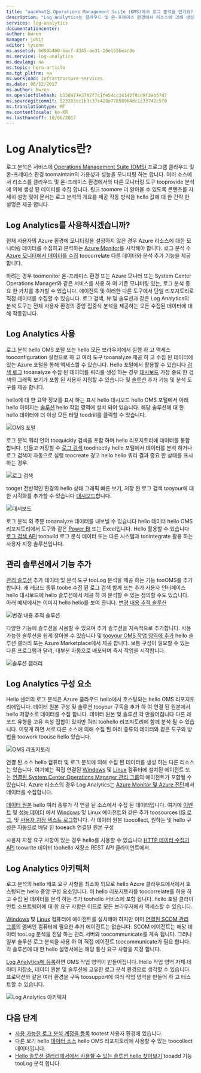 ```yaml
---
title: "aaaWhat은 Operations Management Suite (OMS)에서 로그 분석을 인가요? | Microsoft Docs"
description: "Log Analytics는 클라우드 및 온-프레미스 환경에서 리소스에 의해 생성된 운영 데이터를 수집 및 분석하도록 도와주는 OMS(Operations Management Suite)의 서비스입니다.  이 문서에서는 로그 분석 및 링크 toodetailed 콘텐츠 hello 서로 다른 구성 요소에 간략하게 설명 합니다."
services: log-analytics
documentationcenter: 
author: bwren
manager: jwhit
editor: tysonn
ms.assetid: bd90b460-bacf-4345-ae31-26e155beac0e
ms.service: log-analytics
ms.devlang: na
ms.topic: hero-article
ms.tgt_pltfrm: na
ms.workload: infrastructure-services
ms.date: 06/12/2017
ms.author: bwren
ms.openlocfilehash: b35da77e3782f7c1fe54cc34142f8cd9f2eb57d7
ms.sourcegitcommit: 523283cc1b3c37c428e77850964dc1c33742c5f0
ms.translationtype: MT
ms.contentlocale: ko-KR
ms.lasthandoff: 10/06/2017
---
```

# <a name="what-is-log-analytics"></a>Log Analytics란?
로그 분석은 서비스에 [Operations Management Suite \(OMS\) ](../operations-management-suite/operations-management-suite-overview.md) 프로그램 클라우드 및 온-프레미스 환경 toomaintain의 가용성과 성능을 모니터링 하는 합니다.  여러 소스에서 리소스를 클라우드 및 온-프레미스 환경에서와 다른 모니터링 도구 tooprovide 분석에 의해 생성 된 데이터를 수집 합니다.  링크 toomore 더 알아볼 수 있도록 콘텐츠를 자세히 설명 및이 문서는 로그 분석의 개요를 제공 작동 방식을 hello 값에 대 한 간략 한 설명은 제공 합니다.

## <a name="is-log-analytics-for-you"></a>Log Analytics를 사용하시겠습니까?
현재 사용자의 Azure 환경에 모니터링을 설정하지 않은 경우 Azure 리소스에 대한 모니터링 데이터를 수집하고 분석하는 [Azure Monitor](../monitoring-and-diagnostics/monitoring-overview.md)를 시작해야 합니다.  로그 분석 수 [Azure 모니터에서 데이터를 수집](log-analytics-azure-storage.md) toocorrelate 다른 데이터와 분석 추가 기능을 제공 합니다.

하려는 경우 toomonitor 온-프레미스 환경 또는 Azure 모니터 또는 System Center Operations Manager와 같은 서비스를 사용 하 여 기존 모니터링 있는, 로그 분석 중요 한 가치를 추가할 수 있습니다.  에이전트 및 이러한 다른 도구에서 단일 리포지토리로 직접 데이터를 수집할 수 있습니다.  로그 검색, 뷰 및 솔루션과 같은 Log Analytics의 분석 도구는 전체 사용자 환경의 중앙 집중식 분석을 제공하는 모든 수집된 데이터에 대해 작동합니다.


## <a name="using-log-analytics"></a>Log Analytics 사용
로그 분석 hello OMS 포털 또는 hello 모든 브라우저에서 실행 하 고 액세스 tooconfiguration 설정으로 하 고 여러 도구 tooanalyze 제공 하 고 수집 된 데이터에 있는 Azure 포털을 통해 액세스할 수 있습니다.  Hello 포털에서 활용할 수 있습니다 [검색 로그](log-analytics-log-searches.md) tooanalyze 수집 된 데이터를 쿼리를 생성 하는 경우 [대시보드](log-analytics-dashboards.md) 가장 중요 한 검색의 그래픽 보기가 포함 된 사용자 지정할 수 있습니다 및 [솔루션](log-analytics-add-solutions.md) 추가 기능 및 분석 도구를 제공 합니다.

hello에 대 한 요약 정보를 표시 하는 표시 hello 대시보드 hello OMS 포털에서 아래 hello 이미지는 [솔루션](#add-functionality-with-management-solutions) hello 작업 영역에 설치 되어 있습니다.  해당 솔루션에 대 한 hello 데이터에 더 이상 모든 타일 toodrill를 클릭할 수 있습니다.

![OMS 포털](media/log-analytics-overview/portal.png)

로그 분석 쿼리 언어 tooquickly 검색을 포함 하며 hello 리포지토리에 데이터를 통합 합니다.  만들고 저장할 수 [로그 검색](log-analytics-log-searches.md) toodirectly hello 포털에서 데이터를 분석 하거나 로그 검색이 자동으로 실행 toocreate 경고 hello hello 쿼리 결과 중요 한 상태를 표시 하는 경우.

![로그 검색](media/log-analytics-overview/log-search.png)

tooget 전반적인 환경의 hello 상태 그래픽 빠른 보기, 저장 된 로그 검색 tooyour에 대 한 시각화를 추가할 수 있습니다 [대시보드](log-analytics-dashboards.md)합니다.   

![대시보드](media/log-analytics-overview/dashboard.png)

로그 분석 외 주문 tooanalyze 데이터를 내보낼 수 있습니다 hello 데이터 hello OMS 리포지토리에서 도구와 같은 [Power BI](log-analytics-powerbi.md) 또는 Excel입니다.  Hello 활용할 수 있습니다 [로그 검색 API](log-analytics-log-search-api.md) toobuild 로그 분석 데이터 또는 다른 시스템과 toointegrate 활용 하는 사용자 지정 솔루션입니다.

## <a name="add-functionality-with-management-solutions"></a>관리 솔루션에서 기능 추가
[관리 솔루션](log-analytics-add-solutions.md) 추가 데이터 및 분석 도구 tooLog 분석을 제공 하는 기능 tooOMS를 추가 합니다.  새 레코드 종류 toobe 수집 된 로그 검색 함께 또는 추가 사용자 인터페이스 hello 대시보드에 hello 솔루션에서 제공 하 여 분석할 수 있는 정의할 수도 있습니다.  아래 예제에서는 이미지 hello hello를 보여 줍니다. [변경 내용 추적 솔루션](log-analytics-change-tracking.md)

![변경 내용 추적 솔루션](media/log-analytics-overview/change-tracking.png)

다양한 기능에 솔루션을 사용할 수 있으며 추가 솔루션을 지속적으로 추가합니다.  사용 가능한 솔루션을 쉽게 찾아볼 수 있습니다 및 [tooyour OMS 작업 영역에 추가](log-analytics-add-solutions.md) hello 솔루션 갤러리 또는 Azure Marketplace에서 제공 합니다.  보통 구성이 필요할 수 있는 다른 프로그램과 달리, 대부분 자동으로 배포되며 즉시 작업을 시작합니다.

![솔루션 갤러리](media/log-analytics-overview/solution-gallery.png)

## <a name="log-analytics-components"></a>Log Analytics 구성 요소
Hello 센터의 로그 분석은 Azure 클라우드 hello에서 호스팅되는 hello OMS 리포지토리에입니다.  데이터 원본 구성 및 솔루션 tooyour 구독을 추가 하 여 연결 된 원본에서 hello 저장소로 데이터를 수집 합니다.  데이터 원본 및 솔루션 각 만들어집니다 다른 레코드 유형을 고유 속성 집합이 있지만 쿼리 toohello 리포지토리에 함께 분석 될 수 있습니다.  이렇게 하면 서로 다른 소스에 의해 수집 된 여러 종류의 데이터와 같은 도구와 방법을 toowork toouse hello 있습니다.

![OMS 리포지토리](media/log-analytics-overview/overview.png)

연결 된 소스 hello 컴퓨터 및 로그 분석에 의해 수집 된 데이터를 생성 하는 다른 리소스는 있습니다.  여기에는 직접 연결된 [Windows](log-analytics-windows-agents.md) 및 [Linux](log-analytics-linux-agents.md) 컴퓨터에 설치된 에이전트 또는 [연결된 System Center Operations Manager 관리 그룹](log-analytics-om-agents.md)의 에이전트가 포함될 수 있습니다.  Azure 리소스의 경우 Log Analytics는 [Azure Monitor 및 Azure 진단](log-analytics-azure-storage.md)에서 데이터를 수집합니다.

[데이터 원본](log-analytics-data-sources.md) hello 여러 종류가 각 연결 된 소스에서 수집 된 데이터입니다.  여기에 [이벤트](log-analytics-data-sources-windows-events.md) 및 [성능 데이터](log-analytics-data-sources-performance-counters.md) 에서 [Windows](log-analytics-data-sources-windows-events.md) 및 Linux 에이전트와 같은 추가 toosources [IIS 로그](log-analytics-data-sources-iis-logs.md), 및 [사용자 지정 텍스트 로그](log-analytics-data-sources-custom-logs.md)합니다.  각 데이터 원본 toocollect, 원하는 및 hello 구성은 자동으로 배달 된 tooeach 연결된 원본 구성

사용자 지정 요구 사항이 있는 경우 hello를 사용할 수 있습니다 [HTTP 데이터 수집기 API](log-analytics-data-collector-api.md) toowrite 데이터 toohello 저장소 REST API 클라이언트에서.

## <a name="log-analytics-architecture"></a>Log Analytics 아키텍처
로그 분석의 hello 배포 요구 사항을 최소화 되므로 hello Azure 클라우드에서에서 호스팅되는 hello 중앙 구성 요소입니다.  이 hello 리포지토리를 toocorrelate를 허용 하 고 수집 된 데이터를 분석 하는 추가 toohello 서비스에 포함 됩니다.  hello 포털 클라이언트 소프트웨어에 대 한 요구 사항은 이므로 모든 브라우저에서 액세스할 수 있습니다.

[Windows](log-analytics-windows-agents.md) 및 [Linux](log-analytics-linux-agents.md) 컴퓨터에 에이전트를 설치해야 하지만 이미 [연결된 SCOM 관리 그룹](log-analytics-om-agents.md)의 멤버인 컴퓨터에 필요한 추가 에이전트는 없습니다.  SCOM 에이전트는 해당 데이터 tooLog 분석을 전달 하는 관리 서버와 toocommunicate를 계속 됩니다.  그러나 일부 솔루션 로그 분석을 사용 하 여 직접 에이전트 toocommunicate가 필요 합니다.  각 솔루션에 대 한 hello 설명서에는 해당 통신 요구 사항을 지정 합니다.

[Log Analytics에 등록](log-analytics-get-started.md)하면 OMS 작업 영역이 만들어집니다.  Hello 작업 영역 자체 데이터 저장소, 데이터 원본 및 솔루션에 고유한 로그 분석 환경으로 생각할 수 있습니다. 프로덕션와 같은 여러 환경을 구독 toosupport에 여러 작업 영역을 만들어 하 고 테스트할 수 있습니다.

![Log Analytics 아키텍처](media/log-analytics-overview/architecture.png)

## <a name="next-steps"></a>다음 단계
* [사용 가능한 로그 분석 계정을 등록](log-analytics-get-started.md) tootest 사용자 환경에 있습니다.
* 다른 보기 hello [데이터 소스](log-analytics-data-sources.md) hello OMS 리포지토리에 사용할 수 있는 toocollect 데이터입니다.
* [Hello 솔루션 갤러리에서에서 사용할 수 있는 솔루션 hello 찾아보기](log-analytics-add-solutions.md) tooadd 기능 tooLog 분석 합니다.

